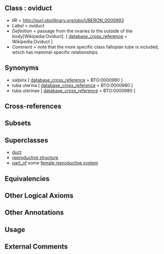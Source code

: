 
## Class : oviduct

 * *IRI* = http://purl.obolibrary.org/obo/UBERON_0000993
 * *Label* = oviduct
 * *Definition* = passage from the ovaries to the outside of the body[Wikipedia:Oviduct]. [ [database_cross_reference](../../ef/oboInOwl#hasDbXref.md) = Wikipedia:Oviduct ]
 * *Comment* = note that the more specific class fallopian tube is included, which has mammal-specific relationships

## Synonyms

 * salpinx [ [database_cross_reference](../../ef/oboInOwl#hasDbXref.md) = BTO:0000980 ]
 * tuba uterina [ [database_cross_reference](../../ef/oboInOwl#hasDbXref.md) = BTO:0000980 ]
 * tuba uterinae [ [database_cross_reference](../../ef/oboInOwl#hasDbXref.md) = BTO:0000980 ]

## Cross-references


## Subsets


## Superclasses

 * [duct](../../UBERON/58/UBERON_0000058.md)
 * [reproductive structure](../../UBERON/56/UBERON_0005156.md)
 * [part_of](../../BFO/50/BFO_0000050.md) some [female reproductive system](../../UBERON/74/UBERON_0000474.md)

## Equivalencies


## Other Logical Axioms


## Other Annotations


## Usage


## External Comments

